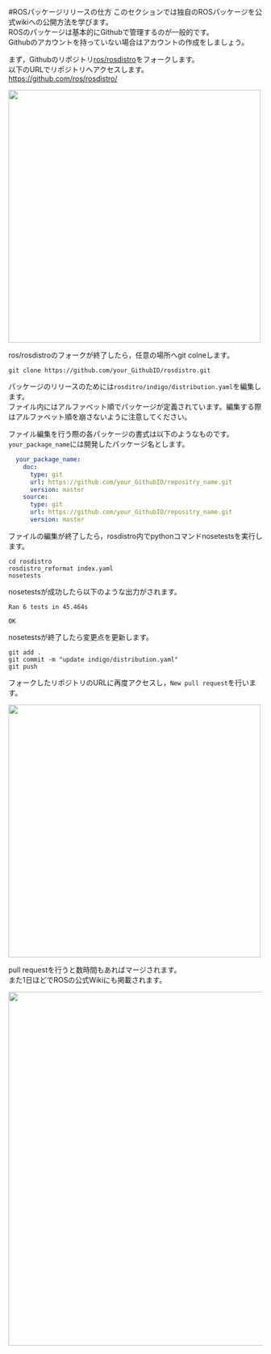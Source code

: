 #ROSパッケージリリースの仕方
このセクションでは独自のROSパッケージを公式wikiへの公開方法を学びます。  
ROSのパッケージは基本的にGithubで管理するのが一般的です。  
Githubのアカウントを持っていない場合はアカウントの作成をしましょう。

まず，Githubのリポジトリ[ros/rosdistro](https://github.com/ros/rosdistro/)をフォークします。  
以下のURLでリポジトリへアクセスします。  
https://github.com/ros/rosdistro/  

<img src="pic/rosdistro.png" height=500>

ros/rosdistroのフォークが終了したら，任意の場所へgit colneします。

```
git clone https://github.com/your_GithubID/rosdistro.git
```
パッケージのリリースのためには`rosditro/indigo/distribution.yaml`を編集します。  
ファイル内にはアルファベット順でパッケージが定義されています。編集する際はアルファベット順を崩さないように注意してください。  

ファイル編集を行う際の各パッケージの書式は以下のようなものです。  
`your_package_name`には開発したパッケージ名とします。  

```yaml
  your_package_name:
    doc:
      type: git
      url: https://github.com/your_GithubID/repositry_name.git
      version: master
    source:
      type: git
      url: https://github.com/your_GithubID/repositry_name.git
      version: master
```

ファイルの編集が終了したら，rosdistro内でpythonコマンドnosetestsを実行します。

```
cd rosdistro
rosdistro_reformat index.yaml
nosetests
```

nosetestsが成功したら以下のような出力がされます。

```
Ran 6 tests in 45.464s

OK
```

nosetestsが終了したら変更点を更新します。  

```
git add .
git commit -m "update indigo/distribution.yaml"
git push
```

フォークしたリポジトリのURLに再度アクセスし，`New pull request`を行います。  

<img src="pic/rosdistro_user.png" height=500>

pull requestを行うと数時間もあればマージされます。  
また1日ほどでROSの公式Wikiにも掲載されます。  

<img src="pic/released.png" width=700>